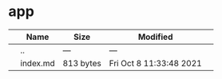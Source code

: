 app
===

<table><thead><tr class="header"><th></th><th>Name</th><th>Size</th><th>Modified</th><th></th></tr></thead><tbody><tr class="odd"><td></td><td><span class="goup">..</span></td><td>—</td><td>—</td><td></td></tr><tr class="even"><td></td><td><span class="name">index.md</span></td><td>813 bytes</td><td>Fri Oct 8 11:33:48 2021</td><td></td></tr></tbody></table>
